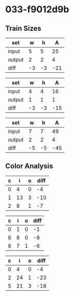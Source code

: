 # 033-f9012d9b
## Train Sizes

|set|w|h|A|
|---|---|---|---|
|input|5|5|25|
|output|2|2|4|
|diff|-3|-3|-21|


|set|w|h|A|
|---|---|---|---|
|input|4|4|16|
|output|1|1|1|
|diff|-3|-3|-15|


|set|w|h|A|
|---|---|---|---|
|input|7|7|49|
|output|2|2|4|
|diff|-5|-5|-45|


## Color Analysis

|c|i|o|diff|
|---|---|---|---|
|0|4|0|-4|
|1|13|3|-10|
|2|8|1|-7|


|c|i|o|diff|
|---|---|---|---|
|0|1|0|-1|
|6|8|0|-8|
|8|7|1|-6|


|c|i|o|diff|
|---|---|---|---|
|0|4|0|-4|
|2|24|1|-23|
|5|21|3|-18|

